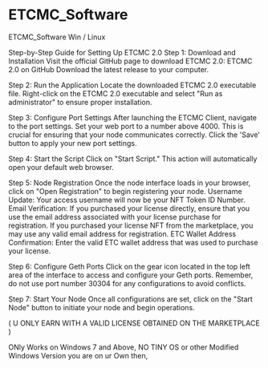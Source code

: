 # ETCMC_Software
ETCMC_Software Win / Linux

Step-by-Step Guide for Setting Up ETCMC 2.0
Step 1: Download and Installation
Visit the official GitHub page to download ETCMC 2.0: ETCMC 2.0 on GitHub
Download the latest release to your computer.

Step 2: Run the Application
Locate the downloaded ETCMC 2.0 executable file.
Right-click on the ETCMC 2.0 executable and select "Run as administrator" to ensure proper installation.

Step 3: Configure Port Settings
After launching the ETCMC Client, navigate to the port settings.
Set your web port to a number above 4000. This is crucial for ensuring that your node communicates correctly.
Click the 'Save' button to apply your new port settings.

Step 4: Start the Script
Click on "Start Script." This action will automatically open your default web browser.

Step 5: Node Registration
Once the node interface loads in your browser, click on "Open Registration" to begin registering your node.
Username Update: Your access username will now be your NFT Token ID Number.
Email Verification: 
If you purchased your license directly, ensure that you use the email address associated with your license purchase for registration.
If you purchased your license NFT from the marketplace, you may use any valid email address for registration.
ETC Wallet Address Confirmation: Enter the valid ETC wallet address that was used to purchase your license.

Step 6: Configure Geth Ports
Click on the gear icon located in the top left area of the interface to access and configure your Geth ports.
Remember, do not use port number 30304 for any configurations to avoid conflicts.

Step 7: Start Your Node
Once all configurations are set, click on the "Start Node" button to initiate your node and begin operations.

( U ONLY EARN WITH A VALID LICENSE OBTAINED ON THE MARKETPLACE )

ONly Works on Windows 7 and Above, NO TINY OS or other Modified Windows Version you are on ur Own then,
